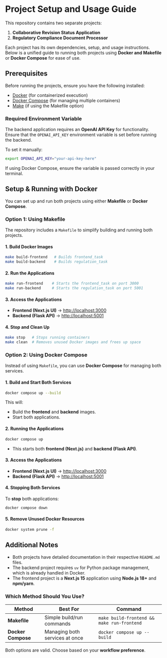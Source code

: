 # **Project Setup and Usage Guide**

This repository contains two separate projects:  
1. **Collaborative Revision Status Application**  
2. **Regulatory Compliance Document Processor**  

Each project has its own dependencies, setup, and usage instructions. Below is a unified guide to running both projects using **Docker and Makefile** or **Docker Compose** for ease of use.

## **Prerequisites**
Before running the projects, ensure you have the following installed:
- [Docker](https://www.docker.com/get-started) (for containerized execution)
- [Docker Compose](https://docs.docker.com/compose/) (for managing multiple containers)
- [Make](https://www.gnu.org/software/make/) (if using the Makefile option)

### **Required Environment Variable**
The backend application requires an **OpenAI API Key** for functionality. Ensure that the `OPENAI_API_KEY` environment variable is set before running the backend.

To set it manually:
```bash
export OPENAI_API_KEY="your-api-key-here"
```

If using Docker Compose, ensure the variable is passed correctly in your terminal.

## **Setup & Running with Docker**
You can set up and run both projects using either **Makefile** or **Docker Compose**.

### **Option 1: Using Makefile**
The repository includes a `Makefile` to simplify building and running both projects.

#### **1. Build Docker Images**
```bash
make build-frontend   # Builds frontend_task
make build-backend    # Builds regulation_task
```

#### **2. Run the Applications**
```bash
make run-frontend    # Starts the frontend_task on port 3000
make run-backend     # Starts the regulation_task on port 5001
```

#### **3. Access the Applications**
- **Frontend (Next.js UI)** → [http://localhost:3000](http://localhost:3000)  
- **Backend (Flask API)** → [http://localhost:5001](http://localhost:5001)

#### **4. Stop and Clean Up**
```bash
make stop   # Stops running containers
make clean  # Removes unused Docker images and frees up space
```

### **Option 2: Using Docker Compose**
Instead of using `Makefile`, you can use **Docker Compose** for managing both services.

#### **1. Build and Start Both Services**
```bash
docker compose up --build
```
This will:
- Build the **frontend** and **backend** images.
- Start both applications.

#### **2. Running the Applications**
```bash
docker compose up
```
- This starts both **frontend (Next.js)** and **backend (Flask API)**.

#### **3. Access the Applications**
- **Frontend (Next.js UI)** → [http://localhost:3000](http://localhost:3000)  
- **Backend (Flask API)** → [http://localhost:5001](http://localhost:5001)

#### **4. Stopping Both Services**
To **stop** both applications:
```bash
docker compose down
```

#### **5. Remove Unused Docker Resources**
```bash
docker system prune -f
```

## **Additional Notes**
- Both projects have detailed documentation in their respective `README.md` files.  
- The backend project requires `uv` for Python package management, which is already handled in Docker.  
- The frontend project is a **Next.js 15** application using **Node.js 18+** and **npm/yarn**.  

### **Which Method Should You Use?**
| Method | Best For | Command |
|--------|---------|---------|
| **Makefile** | Simple build/run commands | `make build-frontend && make run-frontend` |
| **Docker Compose** | Managing both services at once | `docker compose up --build` |

Both options are valid. Choose based on your **workflow preference**.
